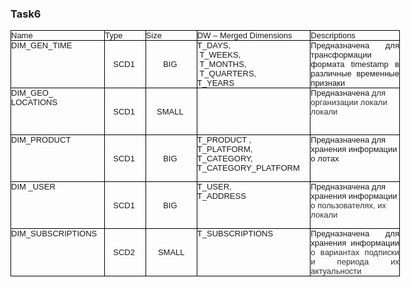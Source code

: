 ### Task6

<table style="width:467.2pt;border-collapse:collapse;">
    <tbody>
        <tr>
            <td style="width: 112.65pt;border: 1pt solid windowtext;padding: 0in;vertical-align: top;">
                <p style='margin-top:0in;margin-right:0in;margin-bottom:.0001pt;margin-left:0in;text-align:justify;line-height:  normal;font-size:19px;font-family:"Cambria",serif;vertical-align:baseline;'><span style='font-size:13px;font-family:"Arial",sans-serif;'>Name</span><span style='font-size:13px;font-family:"Arial",sans-serif;'>&nbsp;</span></p>
            </td>
            <td style="width: 49pt;border-top: 1pt solid windowtext;border-right: 1pt solid windowtext;border-bottom: 1pt solid windowtext;border-image: initial;border-left: none;padding: 0in;vertical-align: top;">
                <p style='margin-top:0in;margin-right:0in;margin-bottom:.0001pt;margin-left:0in;text-align:justify;line-height:  normal;font-size:19px;font-family:"Cambria",serif;vertical-align:baseline;'><span style='font-size:13px;font-family:"Arial",sans-serif;'>Type</span><span style='font-size:13px;font-family:"Arial",sans-serif;'>&nbsp;</span></p>
            </td>
            <td style="width: 62.2pt;border-top: 1pt solid windowtext;border-right: 1pt solid windowtext;border-bottom: 1pt solid windowtext;border-image: initial;border-left: none;padding: 0in;vertical-align: top;">
                <p style='margin-top:0in;margin-right:0in;margin-bottom:.0001pt;margin-left:0in;text-align:justify;line-height:  normal;font-size:19px;font-family:"Cambria",serif;vertical-align:baseline;'><span style='font-size:13px;font-family:"Arial",sans-serif;'>Size</span><span style='font-size:13px;font-family:"Arial",sans-serif;'>&nbsp;</span></p>
            </td>
            <td style="width: 136.4pt;border-top: 1pt solid windowtext;border-right: 1pt solid windowtext;border-bottom: 1pt solid windowtext;border-image: initial;border-left: none;padding: 0in;vertical-align: top;">
                <p style='margin-top:0in;margin-right:0in;margin-bottom:.0001pt;margin-left:0in;text-align:justify;line-height:  normal;font-size:19px;font-family:"Cambria",serif;vertical-align:baseline;'><span style='font-size:13px;font-family:"Arial",sans-serif;'>DW &ndash; Merged Dimensions</span><span style='font-size:13px;font-family:"Arial",sans-serif;'>&nbsp;</span></p>
            </td>
            <td style="width: 106.95pt;border-top: 1pt solid windowtext;border-right: 1pt solid windowtext;border-bottom: 1pt solid windowtext;border-image: initial;border-left: none;padding: 0in;vertical-align: top;">
                <p style='margin-top:0in;margin-right:0in;margin-bottom:.0001pt;margin-left:0in;text-align:justify;line-height:  normal;font-size:19px;font-family:"Cambria",serif;vertical-align:baseline;'><span style='font-size:13px;font-family:"Arial",sans-serif;'>Descriptions</span><span style='font-size:13px;font-family:"Arial",sans-serif;'>&nbsp;</span></p>
            </td>
        </tr>
        <tr>
            <td style="width: 112.65pt;border-right: 1pt solid windowtext;border-bottom: 1pt solid windowtext;border-left: 1pt solid windowtext;border-image: initial;border-top: none;padding: 0in;height: 56.25pt;vertical-align: top;">
                <p style='margin-top:0in;margin-right:0in;margin-bottom:.0001pt;margin-left:0in;text-align:justify;line-height:  normal;font-size:19px;font-family:"Cambria",serif;vertical-align:baseline;'><span style='font-size:13px;font-family:"Arial",sans-serif;'>DIM_GEN_TIME</span><span style='font-size:13px;font-family:"Arial",sans-serif;'>&nbsp;</span></p>
            </td>
            <td style="width:49.0pt;border-top:none;border-left:none;border-bottom:  solid windowtext 1.0pt;border-right:solid windowtext 1.0pt;padding:0in 0in 0in 0in;height:56.25pt;">
                <p style='margin-top:0in;margin-right:5.25pt;margin-bottom:.0001pt;margin-left:5.25pt;text-align:center;line-height:normal;font-size:19px;font-family:"Cambria",serif;vertical-align:baseline;'><span style='font-size:13px;font-family:"Arial",sans-serif;'>SCD1</span><span style='font-size:13px;font-family:"Arial",sans-serif;'>&nbsp;</span></p>
            </td>
            <td style="width:62.2pt;border-top:none;border-left:none;border-bottom:  solid windowtext 1.0pt;border-right:solid windowtext 1.0pt;padding:0in 0in 0in 0in;height:56.25pt;">
                <p style='margin-top:0in;margin-right:5.25pt;margin-bottom:.0001pt;margin-left:5.25pt;text-align:center;line-height:normal;font-size:19px;font-family:"Cambria",serif;vertical-align:baseline;'><span style='font-size:13px;font-family:"Arial",sans-serif;'>BIG</span><span style='font-size:13px;font-family:"Arial",sans-serif;'>&nbsp;</span></p>
            </td>
            <td style="width: 136.4pt;border-top: none;border-left: none;border-bottom: 1pt solid windowtext;border-right: 1pt solid windowtext;padding: 0in;height: 56.25pt;vertical-align: top;">
                <p style='margin-top:0in;margin-right:0in;margin-bottom:.0001pt;margin-left:0in;text-align:justify;line-height:  normal;font-size:19px;font-family:"Cambria",serif;vertical-align:baseline;'><span style='font-size:13px;font-family:  "Arial",sans-serif;'>T_DAYS,&nbsp;<br>&nbsp;T_WEEKS,&nbsp;<br>&nbsp;T_MONTHS,&nbsp;<br>&nbsp;T_QUARTERS,&nbsp;</span></p>
                <p style='margin-top:0in;margin-right:0in;margin-bottom:.0001pt;margin-left:0in;text-align:justify;line-height:  normal;font-size:19px;font-family:"Cambria",serif;vertical-align:baseline;'><span style='font-size:13px;font-family:"Arial",sans-serif;'>T_YEARS</span><span style='font-size:13px;font-family:"Arial",sans-serif;'>&nbsp;</span></p>
            </td>
            <td style="width: 106.95pt;border-top: none;border-left: none;border-bottom: 1pt solid windowtext;border-right: 1pt solid windowtext;padding: 0in;height: 56.25pt;vertical-align: top;">
                <p style='margin-top:0in;margin-right:0in;margin-bottom:.0001pt;margin-left:0in;text-align:justify;line-height:  normal;font-size:19px;font-family:"Cambria",serif;vertical-align:baseline;'><span style='font-size:13px;font-family:"Arial",sans-serif;'>Предназначена для трансформации формата&nbsp;</span><span style='font-size:13px;font-family:  "Arial",sans-serif;'>timestamp</span><span style='font-size:13px;font-family:"Arial",sans-serif;'>&nbsp;в различные временные признаки</span></p>
            </td>
        </tr>
        <tr>
            <td style="width: 112.65pt;border-right: 1pt solid windowtext;border-bottom: 1pt solid windowtext;border-left: 1pt solid windowtext;border-image: initial;border-top: none;padding: 0in;height: 56.25pt;vertical-align: top;">
                <p style='margin-top:0in;margin-right:0in;margin-bottom:.0001pt;margin-left:0in;text-align:justify;line-height:  normal;font-size:19px;font-family:"Cambria",serif;vertical-align:baseline;'><span style='font-size:13px;font-family:"Arial",sans-serif;'>DIM_GEO_</span><span style='font-size:13px;font-family:"Arial",sans-serif;'>&nbsp;</span></p>
                <p style='margin-top:0in;margin-right:0in;margin-bottom:.0001pt;margin-left:0in;text-align:justify;line-height:  normal;font-size:19px;font-family:"Cambria",serif;vertical-align:baseline;'><span style='font-size:13px;font-family:"Arial",sans-serif;'>LOCATIONS</span><span style='font-size:13px;font-family:"Arial",sans-serif;'>&nbsp;</span></p>
            </td>
            <td style="width:49.0pt;border-top:none;border-left:none;border-bottom:  solid windowtext 1.0pt;border-right:solid windowtext 1.0pt;padding:0in 0in 0in 0in;height:56.25pt;">
                <p style='margin-top:0in;margin-right:5.25pt;margin-bottom:.0001pt;margin-left:5.25pt;text-align:center;line-height:normal;font-size:19px;font-family:"Cambria",serif;vertical-align:baseline;'><span style='font-size:13px;font-family:"Arial",sans-serif;'>SCD1</span><span style='font-size:13px;font-family:"Arial",sans-serif;'>&nbsp;</span></p>
            </td>
            <td style="width:62.2pt;border-top:none;border-left:none;border-bottom:  solid windowtext 1.0pt;border-right:solid windowtext 1.0pt;padding:0in 0in 0in 0in;height:56.25pt;">
                <p style='margin-top:0in;margin-right:5.25pt;margin-bottom:.0001pt;margin-left:5.25pt;text-align:center;line-height:normal;font-size:19px;font-family:"Cambria",serif;vertical-align:baseline;'><span style='font-size:13px;font-family:"Arial",sans-serif;'>SMALL</span><span style='font-size:13px;font-family:"Arial",sans-serif;'>&nbsp;</span></p>
            </td>
            <td style="width: 136.4pt;border-top: none;border-left: none;border-bottom: 1pt solid windowtext;border-right: 1pt solid windowtext;padding: 0in;height: 56.25pt;vertical-align: top;">
                <p style='margin-top:0in;margin-right:0in;margin-bottom:.0001pt;margin-left:0in;text-align:left;line-height:normal;font-size:19px;font-family:"Cambria",serif;vertical-align:baseline;'><span style='font-size:13px;font-family:"Arial",sans-serif;'>&nbsp;</span></p>
            </td>
            <td style="width: 106.95pt;border-top: none;border-left: none;border-bottom: 1pt solid windowtext;border-right: 1pt solid windowtext;padding: 0in;height: 56.25pt;vertical-align: top;">
                <p style='margin-top:0in;margin-right:0in;margin-bottom:.0001pt;margin-left:0in;text-align:left;line-height:normal;font-size:19px;font-family:"Cambria",serif;vertical-align:baseline;'><span style='font-size:13px;font-family:"Arial",sans-serif;'>Предназначена <span style="color:#333333;">для организации локали локали</span></span><span style='font-size:13px;font-family:  "Arial",sans-serif;color:#333333;'>&nbsp;</span><span style='font-size:13px;font-family:  "Arial",sans-serif;color:#333333;'>&nbsp;</span></p>
            </td>
        </tr>
        <tr>
            <td style="width: 112.65pt;border-right: 1pt solid windowtext;border-bottom: 1pt solid windowtext;border-left: 1pt solid windowtext;border-image: initial;border-top: none;padding: 0in;height: 56.25pt;vertical-align: top;">
                <p style='margin-top:0in;margin-right:0in;margin-bottom:.0001pt;margin-left:0in;text-align:justify;line-height:  normal;font-size:19px;font-family:"Cambria",serif;vertical-align:baseline;'><span style='font-size:13px;font-family:  "Arial",sans-serif;'>DIM_PRODUCT</span></p>
            </td>
            <td style="width:49.0pt;border-top:none;border-left:none;border-bottom:  solid windowtext 1.0pt;border-right:solid windowtext 1.0pt;padding:0in 0in 0in 0in;height:56.25pt;">
                <p style='margin-top:0in;margin-right:5.25pt;margin-bottom:.0001pt;margin-left:5.25pt;text-align:center;line-height:normal;font-size:19px;font-family:"Cambria",serif;vertical-align:baseline;'><span style='font-size:13px;font-family:"Arial",sans-serif;'>SCD1&nbsp;</span></p>
            </td>
            <td style="width:62.2pt;border-top:none;border-left:none;border-bottom:  solid windowtext 1.0pt;border-right:solid windowtext 1.0pt;padding:0in 0in 0in 0in;height:56.25pt;">
                <p style='margin-top:0in;margin-right:5.25pt;margin-bottom:.0001pt;margin-left:5.25pt;text-align:center;line-height:normal;font-size:19px;font-family:"Cambria",serif;vertical-align:baseline;'><span style='font-size:13px;font-family:"Arial",sans-serif;'>BIG&nbsp;</span></p>
            </td>
            <td style="width: 136.4pt;border-top: none;border-left: none;border-bottom: 1pt solid windowtext;border-right: 1pt solid windowtext;padding: 0in;height: 56.25pt;vertical-align: top;">
                <p style='margin-top:0in;margin-right:0in;margin-bottom:.0001pt;margin-left:0in;text-align:left;line-height:normal;font-size:19px;font-family:"Cambria",serif;vertical-align:baseline;'><span style='font-size:13px;font-family:"Arial",sans-serif;'>T_PRODUCT ,</span></p>
                <p style='margin-top:0in;margin-right:0in;margin-bottom:.0001pt;margin-left:0in;text-align:left;line-height:normal;font-size:19px;font-family:"Cambria",serif;vertical-align:baseline;'><span style='font-size:13px;font-family:"Arial",sans-serif;'>T_PLATFORM,&nbsp;</span></p>
                <p style='margin-top:0in;margin-right:0in;margin-bottom:.0001pt;margin-left:0in;text-align:left;line-height:normal;font-size:19px;font-family:"Cambria",serif;vertical-align:baseline;'><span style='font-size:13px;font-family:"Arial",sans-serif;'>T_CATEGORY,&nbsp;</span></p>
                <p style='margin-top:0in;margin-right:0in;margin-bottom:.0001pt;margin-left:0in;text-align:left;line-height:normal;font-size:19px;font-family:"Cambria",serif;vertical-align:baseline;'><span style='font-size:13px;font-family:"Arial",sans-serif;'>T_CATEGORY_PLATFORM</span></p>
            </td>
            <td style="width: 106.95pt;border-top: none;border-left: none;border-bottom: 1pt solid windowtext;border-right: 1pt solid windowtext;padding: 0in;height: 56.25pt;vertical-align: top;">
                <p style='margin-top:0in;margin-right:0in;margin-bottom:.0001pt;margin-left:0in;text-align:left;line-height:normal;font-size:19px;font-family:"Cambria",serif;vertical-align:baseline;'><span style='font-size:13px;font-family:"Arial",sans-serif;'>Предназначена для хранения информации о лотах</span></p>
            </td>
        </tr>
        <tr>
            <td style="width: 112.65pt;border-right: 1pt solid windowtext;border-bottom: 1pt solid windowtext;border-left: 1pt solid windowtext;border-image: initial;border-top: none;padding: 0in;height: 56.25pt;vertical-align: top;">
                <p style='margin-top:0in;margin-right:0in;margin-bottom:.0001pt;margin-left:0in;text-align:justify;line-height:  normal;font-size:19px;font-family:"Cambria",serif;vertical-align:baseline;'><span style='font-size:13px;font-family:  "Arial",sans-serif;'>DIM _USER</span></p>
            </td>
            <td style="width:49.0pt;border-top:none;border-left:none;border-bottom:  solid windowtext 1.0pt;border-right:solid windowtext 1.0pt;padding:0in 0in 0in 0in;height:56.25pt;">
                <p style='margin-top:0in;margin-right:5.25pt;margin-bottom:.0001pt;margin-left:5.25pt;text-align:center;line-height:normal;font-size:19px;font-family:"Cambria",serif;vertical-align:baseline;'><span style='font-size:13px;font-family:"Arial",sans-serif;'>SCD1&nbsp;</span></p>
            </td>
            <td style="width:62.2pt;border-top:none;border-left:none;border-bottom:  solid windowtext 1.0pt;border-right:solid windowtext 1.0pt;padding:0in 0in 0in 0in;height:56.25pt;">
                <p style='margin-top:0in;margin-right:5.25pt;margin-bottom:.0001pt;margin-left:5.25pt;text-align:center;line-height:normal;font-size:19px;font-family:"Cambria",serif;vertical-align:baseline;'><span style='font-size:13px;font-family:"Arial",sans-serif;'>BIG&nbsp;</span></p>
            </td>
            <td style="width: 136.4pt;border-top: none;border-left: none;border-bottom: 1pt solid windowtext;border-right: 1pt solid windowtext;padding: 0in;height: 56.25pt;vertical-align: top;">
                <p style='margin-top:0in;margin-right:0in;margin-bottom:.0001pt;margin-left:0in;text-align:left;line-height:normal;font-size:19px;font-family:"Cambria",serif;vertical-align:baseline;'><span style='font-size:13px;font-family:"Arial",sans-serif;'>T_USER,&nbsp;</span></p>
                <p style='margin-top:0in;margin-right:0in;margin-bottom:.0001pt;margin-left:0in;text-align:left;line-height:normal;font-size:19px;font-family:"Cambria",serif;vertical-align:baseline;'><span style='font-size:13px;font-family:"Arial",sans-serif;'>T_ADDRESS</span></p>
            </td>
            <td style="width: 106.95pt;border-top: none;border-left: none;border-bottom: 1pt solid windowtext;border-right: 1pt solid windowtext;padding: 0in;height: 56.25pt;vertical-align: top;">
                <p style='margin-top:0in;margin-right:0in;margin-bottom:.0001pt;margin-left:0in;text-align:left;line-height:normal;font-size:19px;font-family:"Cambria",serif;vertical-align:baseline;'><span style='font-size:13px;font-family:"Arial",sans-serif;'>Предназначена для хранения информации <span style="color:#333333;">о пользователях, их локали</span></span><span style='font-size:13px;font-family:"Arial",sans-serif;color:#333333;'>&nbsp;</span></p>
            </td>
        </tr>
        <tr>
            <td style="width: 112.65pt;border-right: 1pt solid windowtext;border-bottom: 1pt solid windowtext;border-left: 1pt solid windowtext;border-image: initial;border-top: none;padding: 0in;height: 56.25pt;vertical-align: top;">
                <p style='margin-top:0in;margin-right:0in;margin-bottom:.0001pt;margin-left:0in;text-align:justify;line-height:  normal;font-size:19px;font-family:"Cambria",serif;vertical-align:baseline;'><span style='font-size:13px;font-family:  "Arial",sans-serif;'>DIM</span><span style='font-size:13px;font-family:"Arial",sans-serif;'>_SUBSCRIPTIONS</span></p>
            </td>
            <td style="width:49.0pt;border-top:none;border-left:none;border-bottom:  solid windowtext 1.0pt;border-right:solid windowtext 1.0pt;padding:0in 0in 0in 0in;height:56.25pt;">
                <p style='margin-top:0in;margin-right:5.25pt;margin-bottom:.0001pt;margin-left:5.25pt;text-align:center;line-height:normal;font-size:19px;font-family:"Cambria",serif;vertical-align:baseline;'><span style='font-size:13px;font-family:"Arial",sans-serif;'>SCD</span><span style='font-size:13px;font-family:"Arial",sans-serif;'>2&nbsp;</span></p>
            </td>
            <td style="width:62.2pt;border-top:none;border-left:none;border-bottom:  solid windowtext 1.0pt;border-right:solid windowtext 1.0pt;padding:0in 0in 0in 0in;height:56.25pt;">
                <p style='margin-top:0in;margin-right:5.25pt;margin-bottom:.0001pt;margin-left:5.25pt;text-align:center;line-height:normal;font-size:19px;font-family:"Cambria",serif;vertical-align:baseline;'><span style='font-size:13px;font-family:"Arial",sans-serif;'>SMALL</span></p>
            </td>
            <td style="width: 136.4pt;border-top: none;border-left: none;border-bottom: 1pt solid windowtext;border-right: 1pt solid windowtext;padding: 0in;height: 56.25pt;vertical-align: top;">
                <p style='margin-top:0in;margin-right:0in;margin-bottom:.0001pt;margin-left:0in;text-align:justify;line-height:  normal;font-size:19px;font-family:"Cambria",serif;vertical-align:baseline;'><span style='font-size:13px;font-family:  "Arial",sans-serif;'>T_SUBSCRIPTIONS</span></p>
            </td>
            <td style="width: 106.95pt;border-top: none;border-left: none;border-bottom: 1pt solid windowtext;border-right: 1pt solid windowtext;padding: 0in;height: 56.25pt;vertical-align: top;">
                <p style='margin-top:0in;margin-right:0in;margin-bottom:.0001pt;margin-left:0in;text-align:justify;line-height:  normal;font-size:19px;font-family:"Cambria",serif;vertical-align:baseline;'><span style='font-size:13px;font-family:"Arial",sans-serif;'>Предназначена для хранения информации <span style="color:#333333;">о вариантах подписки и периода их актуальности</span></span></p>
            </td>
        </tr>
    </tbody>
</table>